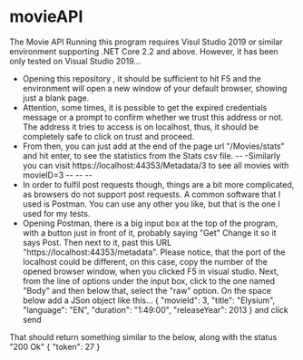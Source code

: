 # movieAPI
The Movie API
Running this program requires Visul Studio 2019 or similar environment supporting .NET Core 2.2 and above.
However, it has been only tested on Visual Studio 2019...

- Opening this repository , it should be sufficient to hit F5 and the environment will open a new window of your default browser, showing just 
a blank page.
- Attention, some times, it is possible to get the expired credentials message or a prompt to confirm whether we trust this address or not.
The address it tries to access is on localhost, thus, it should be completely safe to click on trust and proceed.
- From then, you can just add at the end of the page url "/Movies/stats" and hit enter, to see the statistics from the Stats csv file.
--
-Similarly you can visit https://localhost:44353/Metadata/3 to see all movies with movieID=3
--
--
--
- In order to fulfil post requests though, things are a bit more complicated, as browsers do not support post requests. A common software that 
I used is Postman. You can use any other you like, but that is the one I used for my tests.
- Opening Postman, there is a big input box at the top of the program, with a button just in front of it, probably saying "Get"
Change it so it says Post.
Then next to it, past this URL "https://localhost:44353/metadata". Please notice, that the port of the localhost could be different,
on this case, copy the number of the opened browser window, when you clicked F5 in visual studio.
Next, from the line of options under the input box, click to the one named "Body" and then below that, select the "raw" option.
On the space below add a JSon object like this...
{
"movieId": 3,
"title": "Elysium",
"language": "EN",
"duration": "1:49:00",
"releaseYear": 2013
}
and click send

That should return something similar to the below, along with the status "200 Ok"
{
    "token": 27
}

